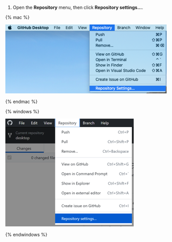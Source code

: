 1. Open the **Repository** menu, then click **Repository settings...**.

  {% mac %}

  ![Repository settings menu option in the Mac app](/assets/images/help/desktop/mac-repository-settings.png)

  {% endmac %}

  {% windows %}

  ![Repository settings menu option in the Windows app](/assets/images/help/desktop/windows-repository-settings.png)

  {% endwindows %}
  